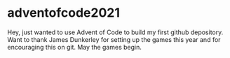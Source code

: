 # adventofcode2021

Hey, just wanted to use Advent of Code to build my first github depository.
Want to thank James Dunkerley for setting up the games this year and for encouraging this on git.
May the games begin.
